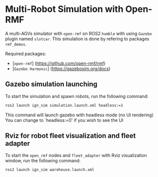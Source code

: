 # Multi-Robot Simulation with Open-RMF
A multi-AGVs simulator with `open-rmf` on ROS2 `humble` with using `Gazebo` plugin named `slotcar`. This simulation is done by refering to packages `rmf_demos`.

Required packages:
- [`open-rmf`] (https://github.com/open-rmf/rmf)
- [`Gazebo Harmonic`] (https://gazebosim.org/docs)

## Gazebo simulation launching
To start the simulation and spawn robots, run the following command:

```bash
ros2 launch ign_sim simulation.launch.xml headless:=1
```
This command will launch gazebo with headless mode (no UI rendering)
You can change to `headless:=0' if you wish to see the UI

## Rviz for robot fleet visualization and fleet adapter
To start the `open_rmf` nodes and `fleet_adapter` with Rviz visualization window, run the following command:

```bash
ros2 launch ign_sim warehouse.launch.xml
```
